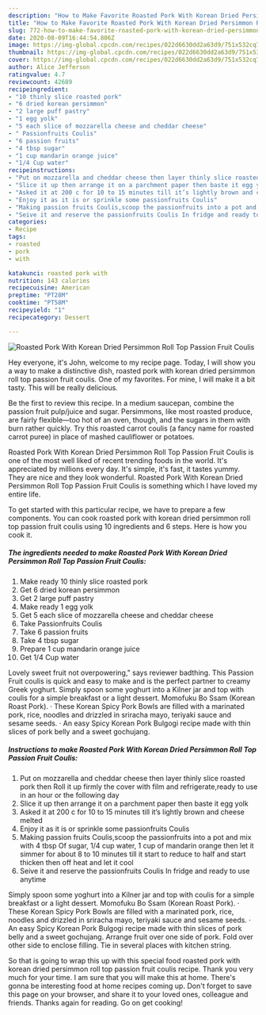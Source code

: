 ```yaml
---
description: "How to Make Favorite Roasted Pork With Korean Dried Persimmon Roll Top Passion Fruit Coulis"
title: "How to Make Favorite Roasted Pork With Korean Dried Persimmon Roll Top Passion Fruit Coulis"
slug: 772-how-to-make-favorite-roasted-pork-with-korean-dried-persimmon-roll-top-passion-fruit-coulis
date: 2020-08-09T16:44:54.806Z
image: https://img-global.cpcdn.com/recipes/022d6630dd2a63d9/751x532cq70/roasted-pork-with-korean-dried-persimmon-roll-top-passion-fruit-coulis-recipe-main-photo.jpg
thumbnail: https://img-global.cpcdn.com/recipes/022d6630dd2a63d9/751x532cq70/roasted-pork-with-korean-dried-persimmon-roll-top-passion-fruit-coulis-recipe-main-photo.jpg
cover: https://img-global.cpcdn.com/recipes/022d6630dd2a63d9/751x532cq70/roasted-pork-with-korean-dried-persimmon-roll-top-passion-fruit-coulis-recipe-main-photo.jpg
author: Alice Jefferson
ratingvalue: 4.7
reviewcount: 42689
recipeingredient:
- "10 thinly slice roasted pork"
- "6 dried korean persimmon"
- "2 large puff pastry"
- "1 egg yolk"
- "5 each slice of mozzarella cheese and cheddar cheese"
- " Passionfruits Coulis"
- "6 passion fruits"
- "4 tbsp sugar"
- "1 cup mandarin orange juice"
- "1/4 Cup water"
recipeinstructions:
- "Put on mozzarella and cheddar cheese then layer thinly slice roasted pork then Roll it up firmly the cover with film and refrigerate,ready to use in an hour or the following day"
- "Slice it up then arrange it on a parchment paper then baste it egg yolk"
- "Asked it at 200 c for 10 to 15 minutes till it’s lightly brown and cheese melted"
- "Enjoy it as it is or sprinkle some passionfruits Coulis"
- "Making passion fruits Coulis,scoop the passionfruits into a pot and mix with 4 tbsp Of sugar, 1/4 cup water, 1 cup of mandarin orange then let it simmer for about 8 to 10 minutes till it start to reduce to half and start thicken then off heat and let it cool"
- "Seive it and reserve the passionfruits Coulis In fridge and ready to use anytime"
categories:
- Recipe
tags:
- roasted
- pork
- with

katakunci: roasted pork with 
nutrition: 143 calories
recipecuisine: American
preptime: "PT28M"
cooktime: "PT58M"
recipeyield: "1"
recipecategory: Dessert

---
```



![Roasted Pork With Korean Dried Persimmon Roll Top Passion Fruit Coulis](https://img-global.cpcdn.com/recipes/022d6630dd2a63d9/751x532cq70/roasted-pork-with-korean-dried-persimmon-roll-top-passion-fruit-coulis-recipe-main-photo.jpg)

Hey everyone, it's John, welcome to my recipe page. Today, I will show you a way to make a distinctive dish, roasted pork with korean dried persimmon roll top passion fruit coulis. One of my favorites. For mine, I will make it a bit tasty. This will be really delicious.

Be the first to review this recipe. In a medium saucepan, combine the passion fruit pulp/juice and sugar. Persimmons, like most roasted produce, are fairly flexible—too hot of an oven, though, and the sugars in them with burn rather quickly. Try this roasted carrot coulis (a fancy name for roasted carrot puree) in place of mashed cauliflower or potatoes.

Roasted Pork With Korean Dried Persimmon Roll Top Passion Fruit Coulis is one of the most well liked of recent trending foods in the world. It's appreciated by millions every day. It's simple, it's fast, it tastes yummy. They are nice and they look wonderful. Roasted Pork With Korean Dried Persimmon Roll Top Passion Fruit Coulis is something which I have loved my entire life.


To get started with this particular recipe, we have to prepare a few components. You can cook roasted pork with korean dried persimmon roll top passion fruit coulis using 10 ingredients and 6 steps. Here is how you cook it.

<!--inarticleads1-->

##### The ingredients needed to make Roasted Pork With Korean Dried Persimmon Roll Top Passion Fruit Coulis:

1. Make ready 10 thinly slice roasted pork
1. Get 6 dried korean persimmon
1. Get 2 large puff pastry
1. Make ready 1 egg yolk
1. Get 5 each slice of mozzarella cheese and cheddar cheese
1. Take  Passionfruits Coulis
1. Take 6 passion fruits
1. Take 4 tbsp sugar
1. Prepare 1 cup mandarin orange juice
1. Get 1/4 Cup water


Lovely sweet fruit not overpowering,&#34; says reviewer badthing. This Passion Fruit coulis is quick and easy to make and is the perfect partner to creamy Greek yoghurt. Simply spoon some yoghurt into a Kilner jar and top with coulis for a simple breakfast or a light dessert. Momofuku Bo Ssam (Korean Roast Pork). · These Korean Spicy Pork Bowls are filled with a marinated pork, rice, noodles and drizzled in sriracha mayo, teriyaki sauce and sesame seeds. · An easy Spicy Korean Pork Bulgogi recipe made with thin slices of pork belly and a sweet gochujang. 

<!--inarticleads2-->

##### Instructions to make Roasted Pork With Korean Dried Persimmon Roll Top Passion Fruit Coulis:

1. Put on mozzarella and cheddar cheese then layer thinly slice roasted pork then Roll it up firmly the cover with film and refrigerate,ready to use in an hour or the following day
1. Slice it up then arrange it on a parchment paper then baste it egg yolk
1. Asked it at 200 c for 10 to 15 minutes till it’s lightly brown and cheese melted
1. Enjoy it as it is or sprinkle some passionfruits Coulis
1. Making passion fruits Coulis,scoop the passionfruits into a pot and mix with 4 tbsp Of sugar, 1/4 cup water, 1 cup of mandarin orange then let it simmer for about 8 to 10 minutes till it start to reduce to half and start thicken then off heat and let it cool
1. Seive it and reserve the passionfruits Coulis In fridge and ready to use anytime


Simply spoon some yoghurt into a Kilner jar and top with coulis for a simple breakfast or a light dessert. Momofuku Bo Ssam (Korean Roast Pork). · These Korean Spicy Pork Bowls are filled with a marinated pork, rice, noodles and drizzled in sriracha mayo, teriyaki sauce and sesame seeds. · An easy Spicy Korean Pork Bulgogi recipe made with thin slices of pork belly and a sweet gochujang. Arrange fruit over one side of pork. Fold over other side to enclose filling. Tie in several places with kitchen string. 

So that is going to wrap this up with this special food roasted pork with korean dried persimmon roll top passion fruit coulis recipe. Thank you very much for your time. I am sure that you will make this at home. There's gonna be interesting food at home recipes coming up. Don't forget to save this page on your browser, and share it to your loved ones, colleague and friends. Thanks again for reading. Go on get cooking!

